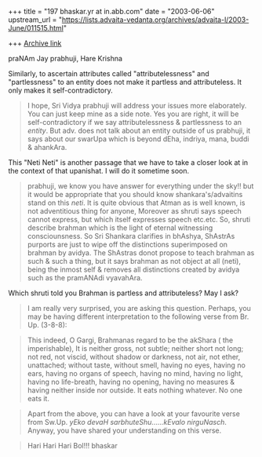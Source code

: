 +++
title = "197 bhaskar.yr at in.abb.com"
date = "2003-06-06"
upstream_url = "https://lists.advaita-vedanta.org/archives/advaita-l/2003-June/011515.html"

+++
[Archive link](https://lists.advaita-vedanta.org/archives/advaita-l/2003-June/011515.html)

praNAm Jay prabhuji,
Hare Krishna

Similarly,  to ascertain attributes called "attributelessness" and
"partlessness" to an entity does not make it partless and attributeless.
It only makes it
self-contradictory.

>  I hope, Sri Vidya prabhuji will address your issues more elaborately.
You can just keep mine as a side note.  Yes you are right, it will be
self-contradictory if we say attributelessness & partlessness to an
*entity*.  But adv. does not talk about an entity outside of us prabhuji,
it says about our swarUpa which is beyond dEha, indriya, mana, buddi &
ahankAra.

This "Neti Neti" is another passage that we have to take a closer look at
in the context of that upanishat.   I will do it sometime soon.

>  prabhuji, we know you have answer for everything under the sky!! but it
would be appropriate that you should know shankara's/advaitins stand on
this *neti*. It is quite obvious that Atman as is well known, is not
adventitious thing for anyone, Moreover as shruti says speech cannot
express, but which itself expresses speech etc.etc. So, shruti describe
brahman which is the light of eternal witnessing consciounsness.  So Sri
Shankara clarifies in bhAshya, ShAstrAs purports are just to wipe off the
distinctions superimposed on brahman by avidya.  The ShAstras donot propose
to teach brahman as such & such a thing, but it says brahman as not object
at all (neti),  being the inmost self & removes all distinctions created by
avidya such as the pramANAdi vyavahAra.


Which shruti told you Brahman is partless and attributeless?  May I ask?

>  I am really very surprised, you are asking this question.  Perhaps, you
may be having different interpretation to the following verse from Br. Up.
(3-8-8):

>  This indeed, O Gargi, Brahmanas regard to be the akShara ( the
imperishable), It is neither gross, not subtle; neither short not long; not
red, not viscid, without shadow or darkness, not air, not ether,
unattached; without taste, without smell, having no eyes, having no ears,
having no organs of speech, having no mind, having no light, having no
life-breath, having no opening, having no measures & having neither inside
nor outside.  It eats nothing whatever.  No one eats it.

>  Apart from the above, you can have a look at your favourite verse from
Sw.Up. *yEko devaH sarbhuteShu......kEvalo nirguNasch*.  Anyway, you have
shared your understanding on this verse.

>  Hari Hari Hari Bol!!!
>  bhaskar



